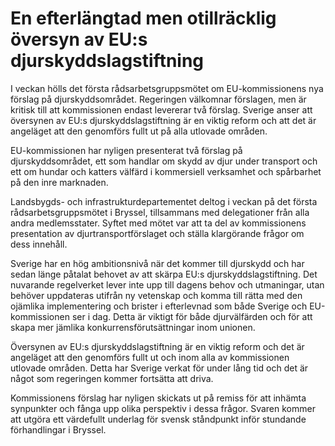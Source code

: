 # En efterlängtad men otillräcklig översyn av EU:s djurskyddslagstiftning

I veckan hölls det första rådsarbetsgruppsmötet om EU\-kommissionens nya förslag på djurskyddsområdet. Regeringen välkomnar förslagen, men är kritisk till att kommissionen endast levererar två förslag. Sverige anser att översynen av EU:s djurskyddslagstiftning är en viktig reform och att det är angeläget att den genomförs fullt ut på alla utlovade områden.


EU\-kommissionen har nyligen presenterat två förslag på djurskyddsområdet, ett som handlar om skydd av djur under transport och ett om hundar och katters välfärd i kommersiell verksamhet och spårbarhet på den inre marknaden.

Landsbygds\- och infrastrukturdepartementet deltog i veckan på det första rådsarbetsgruppsmötet i Bryssel, tillsammans med delegationer från alla andra medlemsstater. Syftet med mötet var att ta del av kommissionens presentation av djurtransportförslaget och ställa klargörande frågor om dess innehåll.

Sverige har en hög ambitionsnivå när det kommer till djurskydd och har sedan länge påtalat behovet av att skärpa EU:s djurskyddslagstiftning. Det nuvarande regelverket lever inte upp till dagens behov och utmaningar, utan behöver uppdateras utifrån ny vetenskap och komma till rätta med den ojämlika implementering och brister i efterlevnad som både Sverige och EU\-kommissionen ser i dag. Detta är viktigt för både djurvälfärden och för att skapa mer jämlika konkurrensförutsättningar inom unionen.

Översynen av EU:s djurskyddslagstiftning är en viktig reform och det är angeläget att den genomförs fullt ut och inom alla av kommissionen utlovade områden. Detta har Sverige verkat för under lång tid och det är något som regeringen kommer fortsätta att driva.

Kommissionens förslag har nyligen skickats ut på remiss för att inhämta synpunkter och fånga upp olika perspektiv i dessa frågor. Svaren kommer att utgöra ett värdefullt underlag för svensk ståndpunkt inför stundande förhandlingar i Bryssel.
